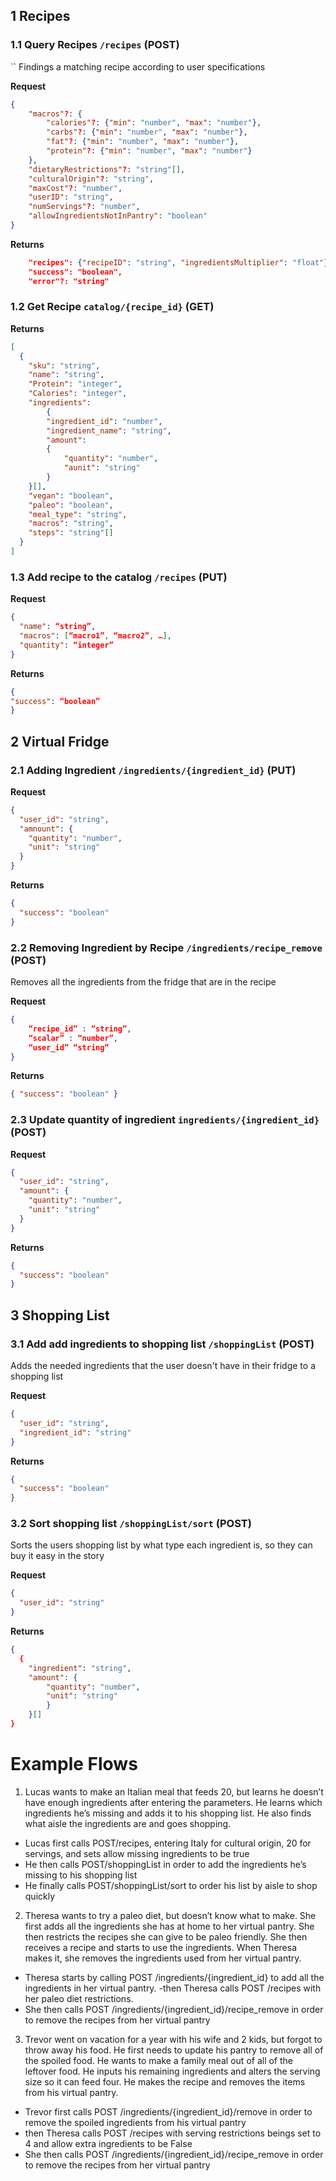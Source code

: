 ## 1 Recipes

### 1.1 Query Recipes `/recipes` (POST)

``
Findings a matching recipe according to user specifications

**Request**

```json
{
    "macros"?: {
        "calories"?: {"min": "number", "max": "number"},
        "carbs"?: {"min": "number", "max": "number"},
        "fat"?: {"min": "number", "max": "number"},
        "protein"?: {"min": "number", "max": "number"}
    },
    "dietaryRestrictions"?: "string"[],
    "culturalOrigin"?: "string",
    "maxCost"?: "number",
    "userID": "string",
    "numServings"?: "number",
    "allowIngredientsNotInPantry": "boolean"
}
```

**Returns**

```json
    "recipes": {"recipeID": "string", "ingredientsMultiplier": "float"}
    "success": "boolean",
    "error"?: "string"
```

### 1.2 Get Recipe `catalog/{recipe_id}` (GET)

**Returns**

```json
[
  {
    "sku": "string",
    "name": "string",
    "Protein": "integer",
    "Calories": "integer",
    "ingredients":
        {
        "ingredient_id": "number",
        "ingredient_name": "string",
        "amount":
        {
            "quantity": "number",
            "aunit": "string"
        }
    }[],
    "vegan": "boolean",
    "paleo": "boolean",
    "meal_type": "string",
    "macros": "string",
    "steps": "string"[]
  }
]
```

### 1.3 Add recipe to the catalog `/recipes` (PUT)

**Request**

```json
{
  "name": “string”,
  "macros": [“macro1”, “macro2”, …],
  "quantity": “integer”
}
```

**Returns**

```json
{
"success": “boolean”
}
```

## 2 Virtual Fridge

### 2.1 Adding Ingredient `/ingredients/{ingredient_id}` (PUT)

**Request**

```json
{
  "user_id": "string",
  "amnount": {
    "quantity": "number",
    "unit": "string"
  }
}
```

**Returns**

```json
{
  "success": "boolean"
}
```

### 2.2 Removing Ingredient by Recipe `/ingredients/recipe_remove` (POST)

Removes all the ingredients from the fridge that are in the recipe

**Request**

```json
{
    “recipe_id” : “string”,
    “scalar” : “number”,
    “user_id” “string”
}
```

**Returns**

```json
{ "success": "boolean" }
```

### 2.3 Update quantity of ingredient `ingredients/{ingredient_id}` (POST)

**Request**

```json
{
  "user_id": "string",
  "amount": {
    "quantity": "number",
    "unit": "string"
  }
}
```

**Returns**

```json
{
  "success": "boolean"
}
```

## 3 Shopping List

### 3.1 Add add ingredients to shopping list `/shoppingList` (POST)

Adds the needed ingredients that the user doesn't have in their fridge to a shopping list

**Request**

```json
{
  "user_id": "string",
  "ingredient_id": "string"
}
```

**Returns**

```json
{
  "success": "boolean"
}
```

### 3.2 Sort shopping list `/shoppingList/sort` (POST)

Sorts the users shopping list by what type each ingredient is, so they can buy it easy in the story

**Request**

```json
{
  "user_id": "string"
}
```

**Returns**

```json
{
  {
    "ingredient": "string",
    "amount": {
        "quantity": "number",
        "unit": "string"
        }
    }[]
}
```

# Example Flows

1.  Lucas wants to make an Italian meal that feeds 20, but learns he doesn’t have enough ingredients after entering the parameters. He learns which ingredients he’s missing and adds it to his shopping list. He also finds what aisle the ingredients are and goes shopping.

- Lucas first calls POST/recipes, entering Italy for cultural origin, 20 for servings, and sets allow missing ingredients to be true
- He then calls POST/shoppingList in order to add the ingredients he’s missing to his shopping list
- He finally calls POST/shoppingList/sort to order his list by aisle to shop quickly

2.  Theresa wants to try a paleo diet, but doesn’t know what to make. She first adds all the ingredients she has at home to her virtual pantry. She then restricts the recipes she can give to be paleo friendly. She then receives a recipe and starts to use the ingredients. When Theresa makes it, she removes the ingredients used from her virtual pantry.

- Theresa starts by calling POST /ingredients/{ingredient_id} to add all the ingredients in her virtual pantry.
  -then Theresa calls POST /recipes with her paleo diet restrictions.
- She then calls POST /ingredients/{ingredient_id}/recipe_remove in order to remove the recipes from her virtual pantry

3.  Trevor went on vacation for a year with his wife and 2 kids, but forgot to throw away his food. He first needs to update his pantry to remove all of the spoiled food. He wants to make a family meal out of all of the leftover food. He inputs his remaining ingredients and alters the serving size so it can feed four. He makes the recipe and removes the items from his virtual pantry.

- Trevor first calls POST /ingredients/{ingredient_id}/remove in order to remove the spoiled ingredients from his virtual pantry
- then Theresa calls POST /recipes with serving restrictions beings set to 4 and allow extra ingredients to be False
- She then calls POST /ingredients/{ingredient_id}/recipe_remove in order to remove the recipes from her virtual pantry
